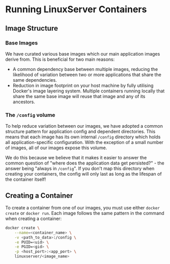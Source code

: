 # Running LinuxServer Containers

## Image Structure

### Base Images

We have curated various base images which our main application images derive from. This is beneficial for two main reasons:

* A common dependency base between multiple images, reducing the likelihood of variation between two or more applications that share the same dependencies.
* Reduction in image footprint on your host machine by fully utilising Docker's image layering system. Multiple containers running locally that share the same base image will reuse that image and any of its ancestors.

### The `/config` volume

To help reduce variation between our images, we have adopted a common structure pattern for application config and dependent directories. This means that each image has its own internal `/config` directory which holds all application-specific configuration. With the exception of a small number of images, all of our images expose this volume.

We do this because we believe that it makes it easier to answer the common question of "where does the application data get persisted?" - the answer being "always in `/config`". If you don't map this directory when creating your containers, the config will only last as long as the lifespan of the container itself!

## Creating a Container

To create a container from one of our images, you must use either `docker create` or `docker run`. Each image follows the same pattern in the command when creating a container:

```bash
docker create \
    --name=<container_name> \
    -v <path_to_data>:/config \
    -e PUID=<uid> \
    -e PGID=<gid> \
    -p <host_port>:<app_port> \
    linuxserver/<image_name>
```


